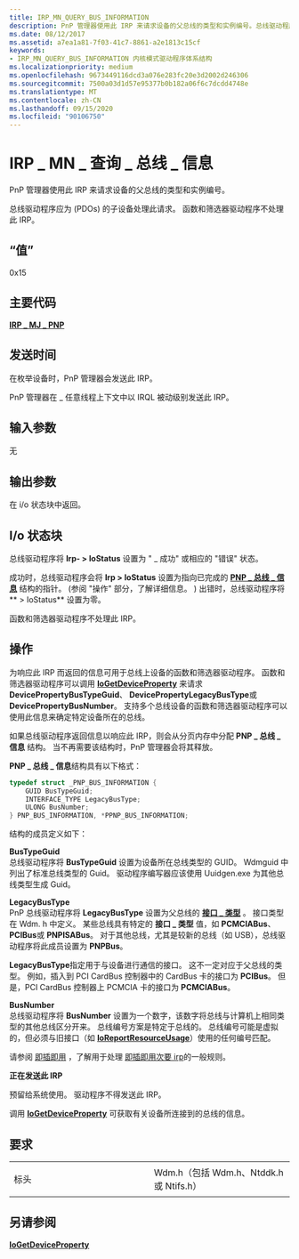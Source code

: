 ```yaml
---
title: IRP_MN_QUERY_BUS_INFORMATION
description: PnP 管理器使用此 IRP 来请求设备的父总线的类型和实例编号。总线驱动程序应为 (PDOs) 的子设备处理此请求。 函数和筛选器驱动程序不处理此 IRP。
ms.date: 08/12/2017
ms.assetid: a7ea1a81-7f03-41c7-8861-a2e1813c15cf
keywords:
- IRP_MN_QUERY_BUS_INFORMATION 内核模式驱动程序体系结构
ms.localizationpriority: medium
ms.openlocfilehash: 9673449116dcd3a076e283fc20e3d2002d246306
ms.sourcegitcommit: 7500a03d1d57e95377b0b182a06f6c7dcdd4748e
ms.translationtype: MT
ms.contentlocale: zh-CN
ms.lasthandoff: 09/15/2020
ms.locfileid: "90106750"
---
```

# <a name="irp_mn_query_bus_information"></a>IRP \_ MN \_ 查询 \_ 总线 \_ 信息


PnP 管理器使用此 IRP 来请求设备的父总线的类型和实例编号。

总线驱动程序应为 (PDOs) 的子设备处理此请求。 函数和筛选器驱动程序不处理此 IRP。

## <a name="value"></a>“值”

0x15

<a name="major-code"></a>主要代码
----------

[**IRP \_ MJ \_ PNP**](irp-mj-pnp.md)

<a name="when-sent"></a>发送时间
---------

在枚举设备时，PnP 管理器会发送此 IRP。

PnP 管理器在 \_ 任意线程上下文中以 IRQL 被动级别发送此 IRP。

## <a name="input-parameters"></a>输入参数


无

## <a name="output-parameters"></a>输出参数


在 i/o 状态块中返回。

## <a name="io-status-block"></a>I/o 状态块


总线驱动程序将 **Irp- &gt; IoStatus** 设置为 " \_ 成功" 或相应的 "错误" 状态。

成功时，总线驱动程序会将 **Irp &gt; IoStatus** 设置为指向已完成的 [**PNP \_ 总线 \_ 信息**](/windows-hardware/drivers/ddi/wdm/ns-wdm-_pnp_bus_information) 结构的指针。  (参阅 "操作" 部分，了解详细信息。 ) 出错时，总线驱动程序将 ** &gt; IoStatus** 设置为零。

函数和筛选器驱动程序不处理此 IRP。

<a name="operation"></a>操作
---------

为响应此 IRP 而返回的信息可用于总线上设备的函数和筛选器驱动程序。 函数和筛选器驱动程序可以调用 [**IoGetDeviceProperty**](/windows-hardware/drivers/ddi/wdm/nf-wdm-iogetdeviceproperty) 来请求 **DevicePropertyBusTypeGuid**、 **DevicePropertyLegacyBusType**或 **DevicePropertyBusNumber**。 支持多个总线设备的函数和筛选器驱动程序可以使用此信息来确定特定设备所在的总线。

如果总线驱动程序返回信息以响应此 IRP，则会从分页内存中分配 **PNP \_ 总线 \_ 信息** 结构。 当不再需要该结构时，PnP 管理器会将其释放。

**PNP \_ 总线 \_ 信息**结构具有以下格式：

```cpp
typedef struct _PNP_BUS_INFORMATION {
    GUID BusTypeGuid;
    INTERFACE_TYPE LegacyBusType;
    ULONG BusNumber;
} PNP_BUS_INFORMATION, *PPNP_BUS_INFORMATION;
```

结构的成员定义如下：

<a href="" id="bustypeguid"></a>**BusTypeGuid**  
总线驱动程序将 **BusTypeGuid** 设置为设备所在总线类型的 GUID。 Wdmguid 中列出了标准总线类型的 Guid。 驱动程序编写器应该使用 Uuidgen.exe 为其他总线类型生成 Guid。

<a href="" id="legacybustype"></a>**LegacyBusType**  
PnP 总线驱动程序将 **LegacyBusType** 设置为父总线的 [**接口 \_ 类型**](/windows-hardware/drivers/ddi/wdm/ne-wdm-_interface_type) 。 接口类型在 Wdm. h 中定义。 某些总线具有特定的 **接口 \_ 类型** 值，如 **PCMCIABus**、 **PCIBus**或 **PNPISABus**。 对于其他总线，尤其是较新的总线（如 USB），总线驱动程序将此成员设置为 **PNPBus**。

**LegacyBusType**指定用于与设备进行通信的接口。 这不一定对应于父总线的类型。 例如，插入到 PCI CardBus 控制器中的 CardBus 卡的接口为 **PCIBus**。 但是，PCI CardBus 控制器上 PCMCIA 卡的接口为 **PCMCIABus**。

<a href="" id="busnumber"></a>**BusNumber**  
总线驱动程序将 **BusNumber** 设置为一个数字，该数字将总线与计算机上相同类型的其他总线区分开来。 总线编号方案是特定于总线的。 总线编号可能是虚拟的，但必须与旧接口（如 [**IoReportResourceUsage**](./mmcreatemdl.md)）使用的任何编号匹配。

请参阅 [即插即用](./introduction-to-plug-and-play.md) ，了解用于处理 [即插即用次要 irp](plug-and-play-minor-irps.md)的一般规则。

**正在发送此 IRP**

预留给系统使用。 驱动程序不得发送此 IRP。

调用 [**IoGetDeviceProperty**](/windows-hardware/drivers/ddi/wdm/nf-wdm-iogetdeviceproperty) 可获取有关设备所连接到的总线的信息。

<a name="requirements"></a>要求
------------

<table>
<colgroup>
<col width="50%" />
<col width="50%" />
</colgroup>
<tbody>
<tr class="odd">
<td><p>标头</p></td>
<td>Wdm.h（包括 Wdm.h、Ntddk.h 或 Ntifs.h）</td>
</tr>
</tbody>
</table>

## <a name="see-also"></a>另请参阅


[**IoGetDeviceProperty**](/windows-hardware/drivers/ddi/wdm/nf-wdm-iogetdeviceproperty)

 


